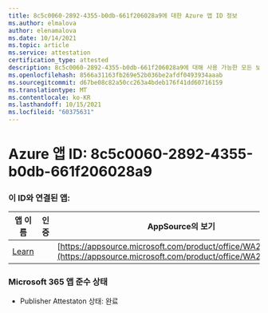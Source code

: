 ```yaml
---
title: 8c5c0060-2892-4355-b0db-661f206028a9에 대한 Azure 앱 ID 정보
ms.author: elmalova
author: elenamalova
ms.date: 10/14/2021
ms.topic: article
ms.service: attestation
certification_type: attested
description: 8c5c0060-2892-4355-b0db-661f206028a9에 대해 사용 가능한 모든 보안 및 규정 준수 정보
ms.openlocfilehash: 8566a31163fb269e52b036be2afdf0493934aaab
ms.sourcegitcommit: d67be08c82a50cc263a4bdeb176f41dd60716159
ms.translationtype: MT
ms.contentlocale: ko-KR
ms.lasthandoff: 10/15/2021
ms.locfileid: "60375631"
---
```

# <a name="azure-app-id-8c5c0060-2892-4355-b0db-661f206028a9"></a>Azure 앱 ID: 8c5c0060-2892-4355-b0db-661f206028a9


### <a name="apps-associated-with-this-id"></a>이 ID와 연결된 앱:
| **앱 이름** | **인증** | **AppSource의 보기** |
|--------------|---------------|-----------------------|
| [Learn](https://docs.microsoft.com/microsoft-365-app-certification/forward/WA200001308) |  | [https://appsource.microsoft.com/product/office/WA200001308](https://appsource.microsoft.com/product/office/WA200001308) |

### <a name="microsoft-365-app-compliance-status"></a>Microsoft 365 앱 준수 상태
- Publisher Attestaton 상태: 완료
